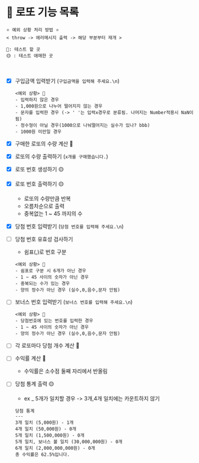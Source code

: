 # 🎯 로또 기능 목록

```
⭐ 예외 상황 처리 방법 ⭐
< throw -> 에러메시지 출력 -> 해당 부분부터 재개 >

🚩: 테스트 할 곳
🟡 : 테스트 애매한 곳
```

<br>

- [x] 구입금액 입력받기 (`구입금액을 입력해 주세요.\n`)
  ```
  <예외 상황> 🚩
  - 입력하지 않은 경우
  - 1,000원으로 나누어 떨어지지 않는 경우
  - 문자를 입력한 경우 (-> ' '는 입력x경우로 분류됨. 나머지는 Number적용시 NaN이 됨)
  - 정수형이 아닐 경우(1000으로 나눠떨어지는 실수가 있나? bbb)
  - 1000원 미만일 경우
  ```
- [x] 구매한 로또의 수량 계산 🚩
- [x] 로또의 수량 출력하기 (`x개를 구매했습니다.`)

- [x] 로또 번호 생성하기 🟡
- [x] 로또 번호 출력하기 🟡

  - 로또의 수량만큼 반복
  - 오름차순으로 출력
  - 중복없는 1 ~ 45 까지의 수

- [x] 당첨 번호 입력받기 (`당첨 번호를 입력해 주세요.\n`)
- [ ] 당첨 번호 유효성 검사하기
  - 쉼표(,)로 번호 구분
  ```
  <예외 상황> 🚩
  - 쉼표로 구분 시 6개가 아닌 경우
  - 1 ~ 45 사이의 숫자가 아닌 경우
  - 중복되는 수가 있는 경우
  - 양의 정수가 아닌 경우 (실수,0,음수,문자 안됨)
  ```
- [ ] 보너스 번호 입력받기 (`보너스 번호를 입력해 주세요.\n`)

  ```
  <예외 상황> 🚩
  - 당첨번호에 있는 번호를 입력한 경우
  - 1 ~ 45 사이의 숫자가 아닌 경우
  - 양의 정수가 아닌 경우 (실수,0,음수,문자 안됨)
  ```

- [ ] 각 로또마다 당첨 개수 계산 🚩
- [ ] 수익률 계산 🚩

  - 수익률은 소수점 둘째 자리에서 반올림

- [ ] 당첨 통계 출력 🟡
  - ex \_ 5개가 일치할 경우 -> 3개,4개 일치에는 카운트하지 않기
  ```
  당첨 통계
  ---
  3개 일치 (5,000원) - 1개
  4개 일치 (50,000원) - 0개
  5개 일치 (1,500,000원) - 0개
  5개 일치, 보너스 볼 일치 (30,000,000원) - 0개
  6개 일치 (2,000,000,000원) - 0개
  총 수익률은 62.5%입니다.
  ```
